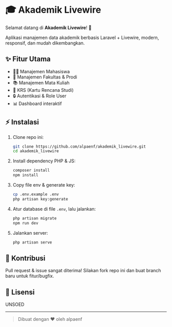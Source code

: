 # 🎓 Akademik Livewire

Selamat datang di **Akademik Livewire**! 🚀

Aplikasi manajemen data akademik berbasis Laravel + Livewire, modern, responsif, dan mudah dikembangkan.

## ✨ Fitur Utama
- 👨‍🎓 Manajemen Mahasiswa
- 🏫 Manajemen Fakultas & Prodi
- 📚 Manajemen Mata Kuliah
- 📝 KRS (Kartu Rencana Studi)
- 🔒 Autentikasi & Role User
- 📊 Dashboard interaktif

## ⚡️ Instalasi
1. Clone repo ini:
   ```bash
   git clone https://github.com/alpaenf/akademik_livewire.git
   cd akademik_livewire
   ```
2. Install dependency PHP & JS:
   ```bash
   composer install
   npm install
   ```
3. Copy file env & generate key:
   ```bash
   cp .env.example .env
   php artisan key:generate
   ```
4. Atur database di file `.env`, lalu jalankan:
   ```bash
   php artisan migrate
   npm run dev
   ```
5. Jalankan server:
   ```bash
   php artisan serve
   ```

## 🤝 Kontribusi
Pull request & issue sangat diterima! Silakan fork repo ini dan buat branch baru untuk fitur/bugfix.

## 📄 Lisensi
UNSOED

---

> Dibuat dengan ❤️ oleh alpaenf
